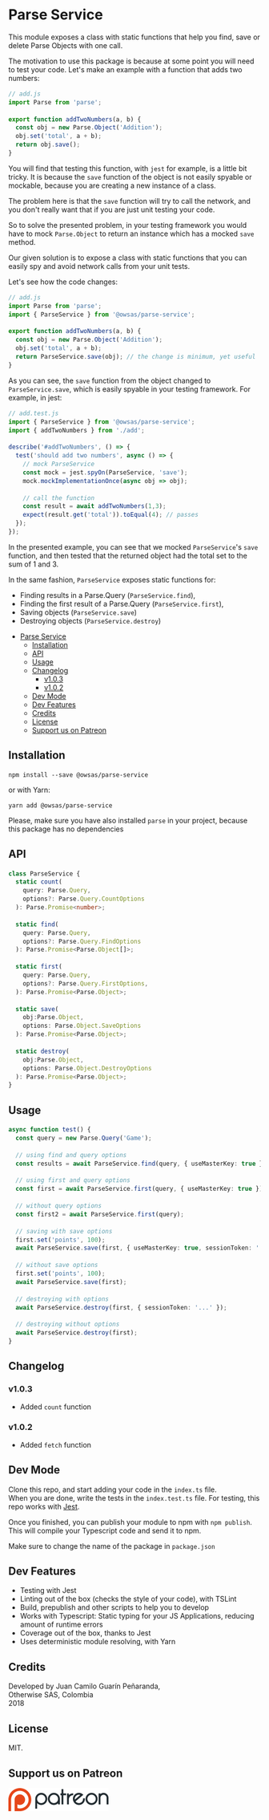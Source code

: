 # Parse Service

This module exposes a class with static functions that help you find, save or delete Parse Objects with one call.

The motivation to use this package is because at some point you will need to test your code. Let's make an example with a function that adds two numbers:

```js
// add.js
import Parse from 'parse';

export function addTwoNumbers(a, b) {
  const obj = new Parse.Object('Addition');
  obj.set('total', a + b);
  return obj.save();
}
```
You will find that testing this function, with `jest` for example, is a little bit tricky. It is because the `save` function of the object is not easily spyable or mockable, because you are creating a new instance of a class.

The problem here is that the `save` function will try to call the network, and you don't really want that if you are just unit testing your code.

So to solve the presented problem, in your testing framework you would have to mock `Parse.Object` to return an instance which has a mocked `save` method.

Our given solution is to expose a class with static functions that you can easily spy and avoid network calls from your unit tests.

Let's see how the code changes:

```js
// add.js
import Parse from 'parse';
import { ParseService } from '@owsas/parse-service';

export function addTwoNumbers(a, b) {
  const obj = new Parse.Object('Addition');
  obj.set('total', a + b);
  return ParseService.save(obj); // the change is minimum, yet useful
}
```

As you can see, the `save` function from the object changed to `ParseService.save`, which is easily spyable in your testing framework. For example, in jest: 

```js 
// add.test.js
import { ParseService } from '@owsas/parse-service';
import { addTwoNumbers } from './add';

describe('#addTwoNumbers', () => {
  test('should add two numbers', async () => {
    // mock ParseService
    const mock = jest.spyOn(ParseService, 'save');
    mock.mockImplementationOnce(async obj => obj);

    // call the function
    const result = await addTwoNumbers(1,3);
    expect(result.get('total')).toEqual(4); // passes
  });
});
``` 

In the presented example, you can see that we mocked `ParseService`'s `save` function, and then tested that the returned object had the total set to the sum of 1 and 3.

In the same fashion, `ParseService` exposes static functions for:
* Finding results in a Parse.Query (`ParseService.find`),
* Finding the first result of a Parse.Query (`ParseService.first`),
* Saving objects (`ParseService.save`)
* Destroying objects (`ParseService.destroy`)

<!-- TOC -->

- [Parse Service](#parse-service)
  - [Installation](#installation)
  - [API](#api)
  - [Usage](#usage)
  - [Changelog](#changelog)
    - [v1.0.3](#v103)
    - [v1.0.2](#v102)
  - [Dev Mode](#dev-mode)
  - [Dev Features](#dev-features)
  - [Credits](#credits)
  - [License](#license)
  - [Support us on Patreon](#support-us-on-patreon)

<!-- /TOC -->


## Installation

```
npm install --save @owsas/parse-service
```

or with Yarn:
```
yarn add @owsas/parse-service
```

Please, make sure you have also installed `parse` in your project, because this package has no dependencies

## API

```ts
class ParseService {
  static count(
    query: Parse.Query, 
    options?: Parse.Query.CountOptions
  ): Parse.Promise<number>;

  static find(
    query: Parse.Query, 
    options?: Parse.Query.FindOptions
  ): Parse.Promise<Parse.Object[]>;

  static first(
    query: Parse.Query, 
    options?: Parse.Query.FirstOptions,
  ): Parse.Promise<Parse.Object>;

  static save(
    obj:Parse.Object, 
    options: Parse.Object.SaveOptions
  ): Parse.Promise<Parse.Object>;

  static destroy(
    obj:Parse.Object, 
    options: Parse.Object.DestroyOptions
  ): Parse.Promise<Parse.Object>;
}
```

## Usage

```ts
async function test() {
  const query = new Parse.Query('Game');
  
  // using find and query options
  const results = await ParseService.find(query, { useMasterKey: true });

  // using first and query options
  const first = await ParseService.first(query, { useMasterKey: true });

  // without query options
  const first2 = await ParseService.first(query);

  // saving with save options
  first.set('points', 100);
  await ParseService.save(first, { useMasterKey: true, sessionToken: '...' });

  // without save options
  first.set('points', 100);
  await ParseService.save(first);

  // destroying with options
  await ParseService.destroy(first, { sessionToken: '...' });

  // destroying without options
  await ParseService.destroy(first);
}
```

## Changelog

### v1.0.3
* Added `count` function

### v1.0.2
* Added `fetch` function

## Dev Mode
Clone this repo, and start adding your code in the `index.ts` file.  
When you are done, write the tests in the `index.test.ts` file. For testing, this repo works with [Jest](https://facebook.github.io/jest/).

Once you finished, you can publish your module to npm with `npm publish`. This will compile your Typescript code
and send it to npm.

Make sure to change the name of the package in `package.json`

## Dev Features
* Testing with Jest
* Linting out of the box (checks the style of your code), with TSLint
* Build, prepublish and other scripts to help you to develop
* Works with Typescript: Static typing for your JS Applications, reducing amount of runtime errors
* Coverage out of the box, thanks to Jest
* Uses deterministic module resolving, with Yarn

## Credits

Developed by Juan Camilo Guarín Peñaranda,  
Otherwise SAS, Colombia  
2018

## License 

MIT.

## Support us on Patreon
[![patreon](./repo/patreon.png)](https://patreon.com/owsas)
